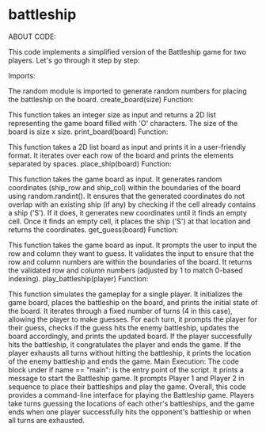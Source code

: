 # battleship

ABOUT CODE:

This code implements a simplified version of the Battleship game for two players. Let's go through it step by step:

Imports:

The random module is imported to generate random numbers for placing the battleship on the board.
create_board(size) Function:

This function takes an integer size as input and returns a 2D list representing the game board filled with 'O' characters. The size of the board is size x size.
print_board(board) Function:

This function takes a 2D list board as input and prints it in a user-friendly format. It iterates over each row of the board and prints the elements separated by spaces.
place_ship(board) Function:

This function takes the game board as input.
It generates random coordinates (ship_row and ship_col) within the boundaries of the board using random.randint().
It ensures that the generated coordinates do not overlap with an existing ship (if any) by checking if the cell already contains a ship ('S'). If it does, it generates new coordinates until it finds an empty cell.
Once it finds an empty cell, it places the ship ('S') at that location and returns the coordinates.
get_guess(board) Function:

This function takes the game board as input.
It prompts the user to input the row and column they want to guess.
It validates the input to ensure that the row and column numbers are within the boundaries of the board.
It returns the validated row and column numbers (adjusted by 1 to match 0-based indexing).
play_battleship(player) Function:

This function simulates the gameplay for a single player.
It initializes the game board, places the battleship on the board, and prints the initial state of the board.
It iterates through a fixed number of turns (4 in this case), allowing the player to make guesses.
For each turn, it prompts the player for their guess, checks if the guess hits the enemy battleship, updates the board accordingly, and prints the updated board.
If the player successfully hits the battleship, it congratulates the player and ends the game.
If the player exhausts all turns without hitting the battleship, it prints the location of the enemy battleship and ends the game.
Main Execution:
The code block under if name == "main": is the entry point of the script.
It prints a message to start the Battleship game.
It prompts Player 1 and Player 2 in sequence to place their battleships and play the game.
Overall, this code provides a command-line interface for playing the Battleship game. Players take turns guessing the locations of each other's battleships, and the game ends when one player successfully hits the opponent's battleship or when all turns are exhausted.
